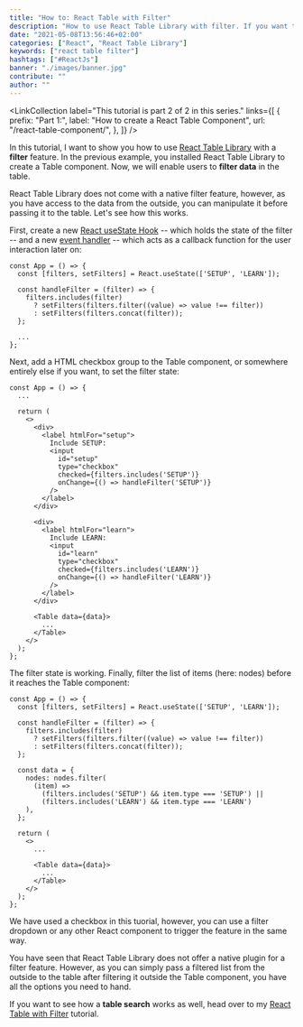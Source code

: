 ```yaml
---
title: "How to: React Table with Filter"
description: "How to use React Table Library with filter. If you want to filter your table data ..."
date: "2021-05-08T13:56:46+02:00"
categories: ["React", "React Table Library"]
keywords: ["react table filter"]
hashtags: ["#ReactJs"]
banner: "./images/banner.jpg"
contribute: ""
author: ""
---
```


<Sponsorship />

<LinkCollection
  label="This tutorial is part 2 of 2 in this series."
  links={[
    {
      prefix: "Part 1:",
      label: "How to create a React Table Component",
      url: "/react-table-component/",
    },
  ]}
/>

In this tutorial, I want to show you how to use [React Table Library](https://react-table-library.com) with a **filter** feature. In the previous example, you installed React Table Library to create a Table component. Now, we will enable users to **filter data** in the table.

React Table Library does not come with a native filter feature, however, as you have access to the data from the outside, you can manipulate it before passing it to the table. Let's see how this works.

First, create a new [React useState Hook](/react-usestate-hook/) -- which holds the state of the filter -- and a new [event handler](/react-event-handler/) -- which acts as a callback function for the user interaction later on:

```javascript{2,4-6}
const App = () => {
  const [filters, setFilters] = React.useState(['SETUP', 'LEARN']);

  const handleFilter = (filter) => {
    filters.includes(filter)
      ? setFilters(filters.filter((value) => value !== filter))
      : setFilters(filters.concat(filter));
  };

  ...
};
```

Next, add a HTML checkbox group to the Table component, or somewhere entirely else if you want, to set the filter state:

```javascript{6-28}
const App = () => {
  ...

  return (
    <>
      <div>
        <label htmlFor="setup">
          Include SETUP:
          <input
            id="setup"
            type="checkbox"
            checked={filters.includes('SETUP')}
            onChange={() => handleFilter('SETUP')}
          />
        </label>
      </div>

      <div>
        <label htmlFor="learn">
          Include LEARN:
          <input
            id="learn"
            type="checkbox"
            checked={filters.includes('LEARN')}
            onChange={() => handleFilter('LEARN')}
          />
        </label>
      </div>

      <Table data={data}>
        ...
      </Table>
    </>
  );
};
```

The filter state is working. Finally, filter the list of items (here: nodes) before it reaches the Table component:

```javascript{10-16}
const App = () => {
  const [filters, setFilters] = React.useState(['SETUP', 'LEARN']);

  const handleFilter = (filter) => {
    filters.includes(filter)
      ? setFilters(filters.filter((value) => value !== filter))
      : setFilters(filters.concat(filter));
  };

  const data = {
    nodes: nodes.filter(
      (item) =>
        (filters.includes('SETUP') && item.type === 'SETUP') ||
        (filters.includes('LEARN') && item.type === 'LEARN')
    ),
  };

  return (
    <>
      ...

      <Table data={data}>
        ...
      </Table>
    </>
  );
};
```

We have used a checkbox in this tuorial, however, you can use a filter dropdown or any other React component to trigger the feature in the same way.

You have seen that React Table Library does not offer a native plugin for a filter feature. However, as you can simply pass a filtered list from the outside to the table after filtering it outside the Table component, you have all the options you need to hand.

If you want to see how a **table search** works as well, head over to my [React Table with Filter](/react-table-search/) tutorial.
